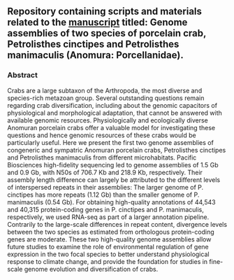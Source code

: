 ## Repository containing scripts and materials related to the [manuscript](https://doi.org/10.1093/g3journal/jkad281) titled: Genome assemblies of two species of porcelain crab, Petrolisthes cinctipes and Petrolisthes manimaculis (Anomura: Porcellanidae).


### Abstract

Crabs are a large subtaxon of the Arthropoda, the most diverse and species-rich metazoan group. Several outstanding questions remain regarding crab diversification, including about the genomic capacitors of physiological and morphological adaptation, that cannot be answered with available genomic resources. Physiologically and ecologically diverse Anomuran porcelain crabs offer a valuable model for investigating these questions and hence genomic resources of these crabs would be particularly useful. Here we present the first two genome assemblies of congeneric and sympatric Anomuran porcelain crabs, Petrolisthes cinctipes and Petrolisthes manimaculis from different microhabitats. Pacific Biosciences high-fidelity sequencing led to genome assemblies of 1.5 Gb and 0.9 Gb, with N50s of 706.7 Kb and 218.9 Kb, respectively. Their assembly length difference can largely be attributed to the different levels of interspersed repeats in their assemblies: The larger genome of P. cinctipes has more repeats (1.12 Gb) than the smaller genome of P. manimaculis (0.54 Gb). For obtaining high-quality annotations of 44,543 and 40,315 protein-coding genes in P. cinctipes and P. manimaculis, respectively, we used RNA-seq as part of a larger annotation pipeline. Contrarily to the large-scale differences in repeat content, divergence levels between the two species as estimated from orthologous protein-coding genes are moderate. These two high-quality genome assemblies allow future studies to examine the role of environmental regulation of gene expression in the two focal species to better understand physiological response to climate change, and provide the foundation for studies in fine-scale genome evolution and diversification of crabs.
